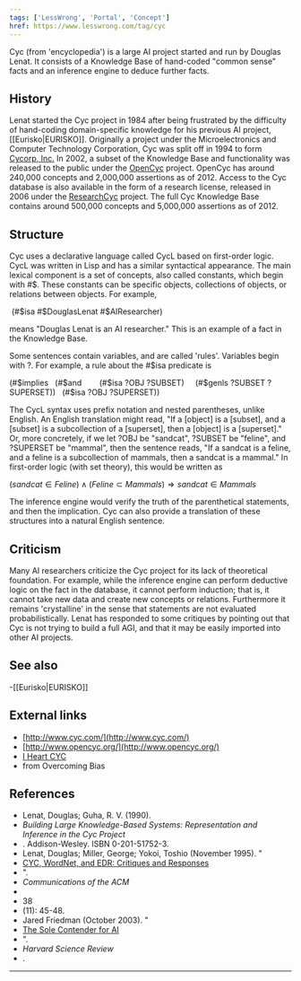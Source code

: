 ```yaml
---
tags: ['LessWrong', 'Portal', 'Concept']
href: https://www.lesswrong.com/tag/cyc
---
```


Cyc (from 'encyclopedia') is a large AI project started and run by Douglas Lenat. It consists of a Knowledge Base of hand-coded "common sense" facts and an inference engine to deduce further facts.

## History
Lenat started the Cyc project in 1984 after being frustrated by the difficulty of hand-coding domain-specific knowledge for his previous AI project,[[Eurisko|EURISKO]]. Originally a project under the Microelectronics and Computer Technology Corporation, Cyc was split off in 1994 to form [Cycorp, Inc.](http://www.cyc.com/) In 2002, a subset of the Knowledge Base and functionality was released to the public under the [OpenCyc](http://www.opencyc.org/) project. OpenCyc has around 240,000 concepts and 2,000,000 assertions as of 2012. Access to the Cyc database is also available in the form of a research license, released in 2006 under the [ResearchCyc](http://researchcyc.cyc.com/) project. The full Cyc Knowledge Base contains around 500,000 concepts and 5,000,000 assertions as of 2012.

## Structure
Cyc uses a declarative language called CycL based on first-order logic. CycL was written in Lisp and has a similar syntactical appearance. The main lexical component is a set of concepts, also called constants, which begin with #$. These constants can be specific objects, collections of objects, or relations between objects. For example,

 (#$isa #$DouglasLenat #$AIResearcher)

means "Douglas Lenat is an AI researcher." This is an example of a fact in the Knowledge Base.

Some sentences contain variables, and are called 'rules'. Variables begin with ?. For example, a rule about the #$isa predicate is

(#$implies   (#$and        (#$isa ?OBJ ?SUBSET)     (#$genls ?SUBSET ?SUPERSET))   (#$isa ?OBJ ?SUPERSET))

The CycL syntax uses prefix notation and nested parentheses, unlike English. An English translation might read, "If a [object] is a [subset], and a [subset] is a subcollection of a [superset], then a [object] is a [superset]." Or, more concretely, if we let ?OBJ be "sandcat", ?SUBSET be "feline", and ?SUPERSET be "mammal", then the sentence reads, "If a sandcat is a feline, and a feline is a subcollection of mammals, then a sandcat is a mammal." In first-order logic (with set theory), this would be written as

(*sandcat* ∈ *Feline*) ∧ (*Feline* ⊂ *Mammals*) ⇒ *sandcat* ∈ *Mammals*

The inference engine would verify the truth of the parenthetical statements, and then the implication. Cyc can also provide a translation of these structures into a natural English sentence.

## Criticism
Many AI researchers criticize the Cyc project for its lack of theoretical foundation. For example, while the inference engine can perform deductive logic on the fact in the database, it cannot perform induction; that is, it cannot take new data and create new concepts or relations. Furthermore it remains 'crystalline' in the sense that statements are not evaluated probabilistically. Lenat has responded to some critiques by pointing out that Cyc is not trying to build a full AGI, and that it may be easily imported into other AI projects.

## See also
-[[Eurisko|EURISKO]]

## External links
- [http://www.cyc.com/](http://www.cyc.com/)
- [http://www.opencyc.org/](http://www.opencyc.org/)
- [I Heart CYC](http://www.overcomingbias.com/2008/12/i-heart-cyc.html)
-  from Overcoming Bias

## References
- Lenat, Douglas; Guha, R. V. (1990). 
- *Building Large Knowledge-Based Systems: Representation and Inference in the Cyc Project*
- . Addison-Wesley. ISBN 0-201-51752-3.
- Lenat, Douglas; Miller, George; Yokoi, Toshio (November 1995). "
- [CYC, WordNet, and EDR: Critiques and Responses](http://www.cs.uga.edu/~xiong/8351/lenat.pdf)
- ". 
- *Communications of the ACM*
-  
- 38
-  (11): 45-48.
- Jared Friedman (October 2003). "
- [The Sole Contender for AI](http://www.scribd.com/doc/1814/An-Article-about-the-Cyc-Project)
- ". 
- *Harvard Science Review*
- .



---

